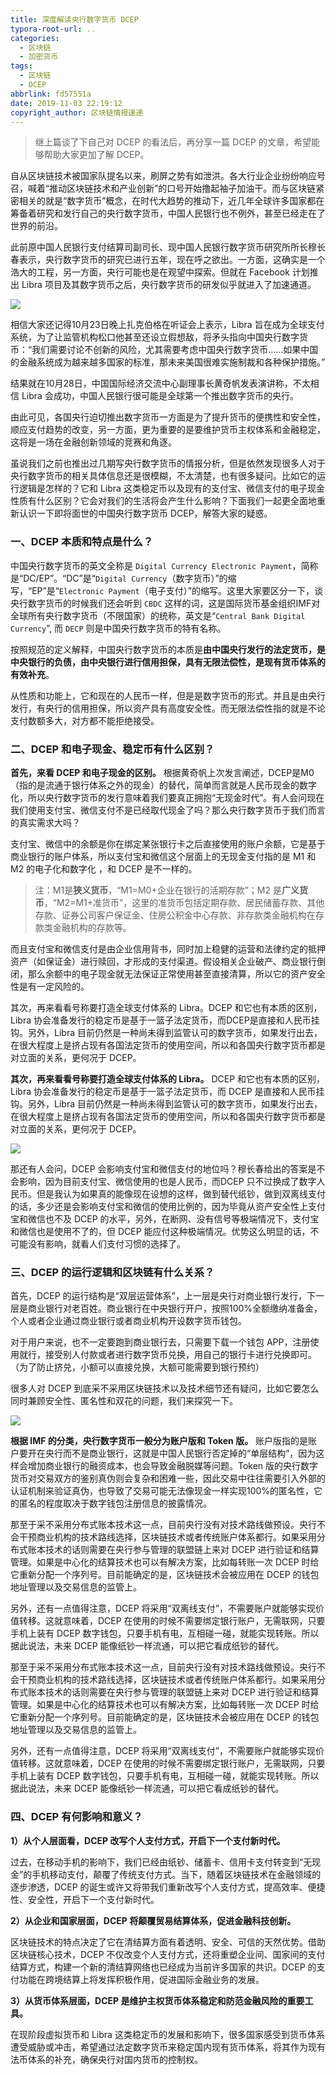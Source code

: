 ```yaml
---
title: 深度解读央行数字货币 DCEP
typora-root-url: ..
categories:
  - 区块链
  - 加密货币
tags: 
  - 区块链
  - DCEP
abbrlink: fd57551a
date: 2019-11-03 22:19:12
copyright_author: 区块链情报速递
---
```


>继上篇谈了下自己对 DCEP 的看法后，再分享一篇 DCEP 的文章，希望能够帮助大家更加了解 DCEP。

自从区块链技术被国家队提名以来，刷屏之势有如泄洪。各大行业企业纷纷响应号召，喊着“推动区块链技术和产业创新”的口号开始撸起袖子加油干。而与区块链紧密相关的就是“数字货币”概念，在时代大趋势的推动下，近几年全球许多国家都在筹备着研究和发行自己的央行数字货币，中国人民银行也不例外，甚至已经走在了世界的前沿。
 
此前原中国人民银行支付结算司副司长、现中国人民银行数字货币研究所所长穆长春表示，央行数字货币的研究已进行五年，现在呼之欲出。一方面，这确实是一个浩大的工程，另一方面，央行可能也是在观望中探索。但就在 Facebook 计划推出 Libra 项目及其数字货币之后，央行数字货币的研发似乎就进入了加速通道。

![](https://img-blog.csdnimg.cn/20191103222347378.png)

相信大家还记得10月23日晚上扎克伯格在听证会上表示，Libra 旨在成为全球支付系统，为了让监管机构松口他甚至还设立假想敌，将矛头指向中国央行数字货币：“我们需要讨论不创新的风险，尤其需要考虑中国央行数字货币……如果中国的金融系统成为越来越多国家的标准，那未来美国很难实施制裁和各种保护措施。”
 
结果就在10月28日，中国国际经济交流中心副理事长黄奇帆发表演讲称，不太相信 Libra 会成功，中国人民银行很可能是全球第一个推出数字货币的央行。
 
由此可见，各国央行迫切推出数字货币一方面是为了提升货币的便携性和安全性，顺应支付趋势的改变，另一方面，更为重要的是要维护货币主权体系和金融稳定，这将是一场在金融创新领域的竞赛和角逐。
 
虽说我们之前也推出过几期写央行数字货币的情报分析，但是依然发现很多人对于央行数字货币的相关具体信息还是很模糊，不太清楚，也有很多疑问。比如它的运行逻辑是怎样的？它和 Libra 这类稳定币以及现有的支付宝、微信支付的电子现金性质有什么区别？它会对我们的生活将会产生什么影响？下面我们一起更全面地重新认识一下即将面世的中国央行数字货币 DCEP，解答大家的疑惑。

### 一、DCEP 本质和特点是什么？

中国央行数字货币的英文全称是 `Digital Currency Electronic Payment`，简称是“DC/EP”。“DC”是“`Digital Currency`（数字货币）”的缩写，“EP”是“`Electronic Payment`（电子支付）”的缩写。这里大家要区分一下，谈央行数字货币的时候我们还会听到 `CBDC` 这样的词，这是国际货币基金组织IMF对全球所有央行数字货币（不限国家）的统称，英文是“`Central Bank Digital Currency`”, 而 `DECP` 则是中国央行数字货币的特有名称。
 
按照规范的定义解释，中国央行数字货币的本质是**由中国央行发行的法定货币，是中央银行的负债，由中央银行进行信用担保，具有无限法偿性，是现有货币体系的有效补充**。
 
从性质和功能上，它和现在的人民币一样，但是是数字货币的形式。并且是由央行发行，有央行的信用担保，所以资产具有高度安全性。而无限法偿性指的就是不论支付数额多大，对方都不能拒绝接受。

### 二、DCEP 和电子现金、稳定币有什么区别？

**首先，来看 DCEP 和电子现金的区别。** 根据黄奇帆上次发言阐述，DCEP是M0（指的是流通于银行体系之外的现金）的替代，简单而言就是人民币现金的数字化，所以央行数字货币的发行意味着我们要真正拥抱“无现金时代”。有人会问现在我们使用支付宝、微信支付不是已经取代现金了吗？那么央行数字货币于我们而言的真实需求大吗？
 
支付宝、微信中的余额是你在绑定某张银行卡之后直接使用的账户余额，它是基于商业银行的账户体系，所以支付宝和微信这个层面上的无现金支付指的是 M1 和 M2 的电子化和数字化 ，和 DCEP 是不一样的。

>注：M1是**狭义货币**，“M1=M0+企业在银行的活期存款”；M2 是**广义货币**，“M2=M1+准货币”，这里的准货币包括定期存款、居民储蓄存款、其他存款、证券公司客户保证金、住房公积金中心存款、非存款类金融机构在存款类金融机构的存款等。
 
而且支付宝和微信支付是由企业信用背书，同时加上稳健的运营和法律约定的抵押资产（如保证金）进行赎回，才形成的支付渠道。假设相关企业破产、商业银行倒闭，那么余额中的电子现金就无法保证正常使用甚至直接清算，所以它的资产安全性是有一定风险的。
 
其次，再来看看号称要打造全球支付体系的 Libra。DCEP 和它也有本质的区别，Libra 协会准备发行的稳定币是基于一篮子法定货币，而DCEP是直接和人民币挂钩。另外，Libra 目前仍然是一种尚未得到监管认可的数字货币，如果发行出去，在很大程度上是挤占现有各国法定货币的使用空间，所以和各国央行数字货币都是对立面的关系，更何况于 DCEP。

**其次，再来看看号称要打造全球支付体系的 Libra。** DCEP 和它也有本质的区别，Libra 协会准备发行的稳定币是基于一篮子法定货币，而 DCEP 是直接和人民币挂钩。另外，Libra 目前仍然是一种尚未得到监管认可的数字货币，如果发行出去，在很大程度上是挤占现有各国法定货币的使用空间，所以和各国央行数字货币都是对立面的关系，更何况于 DCEP。

![](https://img-blog.csdnimg.cn/20191103222745342.jpg)

那还有人会问，DCEP 会影响支付宝和微信支付的地位吗？穆长春给出的答案是不会影响，因为目前支付宝、微信使用的也是人民币，而DCEP 只不过换成了数字人民币。但是我认为如果真的能像现在设想的这样，做到替代纸钞，做到双离线支付的话，多少还是会影响支付宝和微信的使用比例的，因为毕竟从资产安全性上支付宝和微信也不及 DCEP 的水平，另外，在断网、没有信号等极端情况下，支付宝和微信也是使用不了的，但 DCEP 能应付这种极端情况。优势这么明显的话，不可能没有影响，就看人们支付习惯的选择了。

### 三、DCEP 的运行逻辑和区块链有什么关系？

首先，DCEP 的运行结构是“双层运营体系”，上一层是央行对商业银行发行，下一层是商业银行对老百姓。商业银行在中央银行开户，按照100%全额缴纳准备金，个人或者企业通过商业银行或者商业机构开设数字货币钱包。
 
对于用户来说，也不一定要跑到商业银行去，只需要下载一个钱包 APP，注册使用就行，接受别人付款或者进行数字货币兑换，用自己的银行卡进行兑换即可。（为了防止挤兑，小额可以直接兑换，大额可能需要到银行预约）
 
很多人对 DCEP 到底采不采用区块链技术以及技术细节还有疑问，比如它要怎么同时兼顾安全性、匿名性和双花的问题，我们来探究一下。

![](https://img-blog.csdnimg.cn/20191103222911378.png)

**根据 IMF 的分类，央行数字货币一般分为账户版和 Token 版。** 账户版指的是账户要开在央行而不是商业银行，这就是中国人民银行否定掉的“单层结构”，因为这样会增加商业银行的融资成本，也会导致金融脱媒等问题。Token 版的央行数字货币对交易双方的鉴别真伪则会复杂和困难一些，因此交易中往往需要引入外部的认证机制来验证真伪，也导致了交易可能无法像现金一样实现100%的匿名性，它的匿名的程度取决于数字钱包注册信息的披露情况。
 
那至于采不采用分布式账本技术这一点，目前央行没有对技术路线做预设。央行不会干预商业机构的技术路线选择，区块链技术或者传统账户体系都行。如果采用分布式账本技术的话则需要在央行参与管理的联盟链上来对 DCEP 进行验证和结算管理。如果是中心化的结算技术也可以有解决方案，比如每转账一次 DCEP 时给它重新分配一个序列号。目前能确定的是，区块链技术会被应用在 DCEP 的钱包地址管理以及交易信息的监管上。
 
另外，还有一点值得注意，DCEP 将采用“双离线支付”，不需要账户就能够实现价值转移。这就意味着，DCEP 在使用的时候不需要绑定银行账户，无需联网，只要手机上装有 DCEP 数字钱包，只要手机有电，互相碰一碰，就能实现转账。所以据此说法，未来 DCEP 能像纸钞一样流通，可以把它看成纸钞的替代。

那至于采不采用分布式账本技术这一点，目前央行没有对技术路线做预设。央行不会干预商业机构的技术路线选择，区块链技术或者传统账户体系都行。如果采用分布式账本技术的话则需要在央行参与管理的联盟链上来对 DCEP 进行验证和结算管理。如果是中心化的结算技术也可以有解决方案，比如每转账一次 DCEP 时给它重新分配一个序列号。目前能确定的是，区块链技术会被应用在 DCEP 的钱包地址管理以及交易信息的监管上。
 
另外，还有一点值得注意，DCEP 将采用“双离线支付”，不需要账户就能够实现价值转移。这就意味着，DCEP 在使用的时候不需要绑定银行账户，无需联网，只要手机上装有 DCEP 数字钱包，只要手机有电，互相碰一碰，就能实现转账。所以据此说法，未来 DCEP 能像纸钞一样流通，可以把它看成纸钞的替代。

### 四、DCEP 有何影响和意义？

**1）从个人层面看，DCEP 改写个人支付方式，开启下一个支付新时代。**
 
过去，在移动手机的影响下，我们已经由纸钞、储蓄卡、信用卡支付转变到“无现金”的手机移动支付，颠覆了传统支付方式。当下，随着区块链技术在金融领域的逐步渗透，DCEP 的诞生或许又将带我们重新改写个人支付方式，提高效率、便捷性、安全性，开启下一个支付新时代。
 
**2）从企业和国家层面，DCEP 将颠覆贸易结算体系，促进金融科技创新。**
 
区块链技术的特点决定了它在清结算方面有着透明、安全、可信的天然优势。借助区块链核心技术，DCEP 不仅改变个人支付方式，还将重塑企业间、国家间的支付结算方式，构建一个新的清结算网络也已经成为当前许多国家的共识。DCEP 的支付功能在跨境结算上将发挥积极作用，促进国际金融业务的发展。
 
**3）从货币体系层面，DCEP 是维护主权货币体系稳定和防范金融风险的重要工具。**
 
在现阶段虚拟货币和 Libra 这类稳定币的发展和影响下，很多国家感受到货币体系遭受威胁或冲击，希望通过法定数字货币来稳定国内现有货币体系，将其作为现有法币体系的补充，确保央行对国内货币的控制权。

